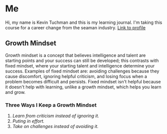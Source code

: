 # **Me**

Hi, my name is Kevin Tuchman and this is my learning journal. I'm taking this course for a career change from the seaman industry.  [Link to profile](https://github.com/kevintuchman)

## **Growth Mindset**

Growth mindset is a concept that believes intelligence and talent are starting points and your success can still be developed; this contrasts with fixed mindset, where your starting talent and intelligence determine your success. Examples of fixed mindset are: avoiding challenges because they cause discomfort, ignoring helpful criticism, and losing focus when a problem becomes difficult and persists. Fixed mindset isn't helpful because it doesn't help with learning, unlike a growth mindset, which helps you learn and grow.

### **Three Ways I Keep a Growth Mindset**
1. *Learn from criticism instead of ignoring it.*
1. *Puting in effort.*
1. *Take on challenges instead of avoiding it.*
